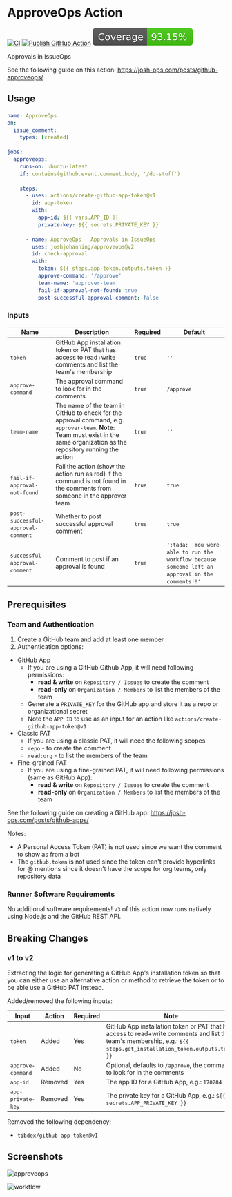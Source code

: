 # ApproveOps Action

[![CI](https://github.com/joshjohanning/approveops/actions/workflows/ci.yml/badge.svg)](https://github.com/joshjohanning/bulk-github-repo-sync-action/actions/workflows/ci.yml)
[![Publish GitHub Action](https://github.com/joshjohanning/approveops/actions/workflows/publish.yml/badge.svg)](https://github.com/joshjohanning/bulk-github-repo-sync-action/actions/workflows/publish.yml)
![Coverage](./badges/coverage.svg)

Approvals in IssueOps

See the following guide on this action: https://josh-ops.com/posts/github-approveops/

## Usage

```yml
name: ApproveOps
on:
  issue_comment:
    types: [created]

jobs:
  approveops:
    runs-on: ubuntu-latest
    if: contains(github.event.comment.body, '/do-stuff')

    steps:
      - uses: actions/create-github-app-token@v1
        id: app-token
        with:
          app-id: ${{ vars.APP_ID }}
          private-key: ${{ secrets.PRIVATE_KEY }}

      - name: ApproveOps - Approvals in IssueOps
        uses: joshjohanning/approveops@v2
        id: check-approval
        with:
          token: ${{ steps.app-token.outputs.token }}
          approve-command: '/approve'
          team-name: 'approver-team'
          fail-if-approval-not-found: true
          post-successful-approval-comment: false
```

### Inputs

| Name                               | Description                                                                                                                                                                     | Required | Default                                                                                          |
| ---------------------------------- | ------------------------------------------------------------------------------------------------------------------------------------------------------------------------------- | -------- | ------------------------------------------------------------------------------------------------ |
| `token`                            | GitHub App installation token or PAT that has access to read+write comments and list the team's membership                                                                      | `true`   | `''`                                                                                             |
| `approve-command`                  | The approval command to look for in the comments                                                                                                                                | `true`   | `/approve`                                                                                       |
| `team-name`                        | The name of the team in GitHub to check for the approval command, e.g. `approver-team`. **Note:** Team must exist in the same organization as the repository running the action | `true`   | `''`                                                                                             |
| `fail-if-approval-not-found`       | Fail the action (show the action run as red) if the command is not found in the comments from someone in the approver team                                                      | `true`   | `true`                                                                                           |
| `post-successful-approval-comment` | Whether to post successful approval comment                                                                                                                                     | `true`   | `true`                                                                                           |
| `successful-approval-comment`      | Comment to post if an approval is found                                                                                                                                         | `true`   | `':tada:  You were able to run the workflow because someone left an approval in the comments!!'` |

## Prerequisites

### Team and Authentication

1. Create a GitHub team and add at least one member
2. Authentication options:

- GitHub App
  - If you are using a GitHub Github App, it will need following permissions:
    - **read & write** on `Repository / Issues` to create the comment
    - **read-only** on `Organization / Members` to list the members of the team
  - Generate a `PRIVATE_KEY` for the GitHub app and store it as a repo or organizational secret
  - Note the `APP ID` to use as an input for an action like `actions/create-github-app-token@v1`
- Classic PAT
  - If you are using a classic PAT, it will need the following scopes:
  - `repo` - to create the comment
  - `read:org` - to list the members of the team
- Fine-grained PAT
  - If you are using a fine-grained PAT, it will need following permissions (same as GitHub App):
    - **read & write** on `Repository / Issues` to create the comment
    - **read-only** on `Organization / Members` to list the members of the team

See the following guide on creating a GitHub app: https://josh-ops.com/posts/github-apps/

Notes:

- A Personal Access Token (PAT) is not used since we want the comment to show as from a bot
- The `github.token` is not used since the token can't provide hyperlinks for @ mentions since it doesn't have the scope for org teams, only repository data

### Runner Software Requirements

No additional software requirements! `v3` of this action now runs natively using Node.js and the GitHub REST API.

## Breaking Changes

### v1 to v2

Extracting the logic for generating a GitHub App's installation token so that you can either use an alternative action or method to retrieve the token or to be able use a GitHub PAT instead.

Added/removed the following inputs:

| Input             | Action  | Required | Note                                                                                                                                                                  |
| ----------------- | ------- | -------- | --------------------------------------------------------------------------------------------------------------------------------------------------------------------- |
| `token`           | Added   | Yes      | GitHub App installation token or PAT that has access to read+write comments and list the team's membership, e.g.: `${{ steps.get_installation_token.outputs.token }}` |
| `approve-command` | Added   | No       | Optional, defaults to `/approve`, the command to look for in the comments                                                                                             |
| `app-id`          | Removed | Yes      | The app ID for a GitHub App, e.g.: `170284`                                                                                                                           |
| `app-private-key` | Removed | Yes      | The private key for a GitHub App, e.g.: `${{ secrets.APP_PRIVATE_KEY }}`                                                                                              |

Removed the following dependency:

- `tibdex/github-app-token@v1`

## Screenshots

![approveops](https://user-images.githubusercontent.com/19912012/154545687-8d64a775-eec2-4ec7-90dc-901b2d6d39a5.png)

![workflow](https://user-images.githubusercontent.com/19912012/154543171-33551f48-3026-4737-b8b7-7c427a7a8cd8.png)
